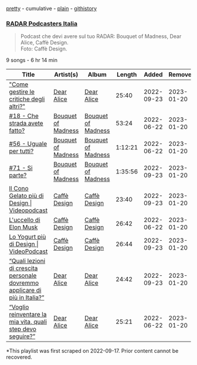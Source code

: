 [pretty](/playlists/pretty/37i9dQZF1DWT93ZDwDlVYL.md) - cumulative - [plain](/playlists/plain/37i9dQZF1DWT93ZDwDlVYL) - [githistory](https://github.githistory.xyz/mackorone/spotify-playlist-archive/blob/main/playlists/plain/37i9dQZF1DWT93ZDwDlVYL)

### [RADAR Podcasters Italia](https://open.spotify.com/playlist/37i9dQZF1DWT93ZDwDlVYL)

> Podcast che devi avere sul tuo RADAR: Bouquet of Madness, Dear Alice, Caffè Design.<br/>Foto: Caffè Design.

9 songs - 6 hr 14 min

| Title | Artist(s) | Album | Length | Added | Removed |
|---|---|---|---|---|---|
| ["Come gestire le critiche degli altri?"](https://open.spotify.com/episode/2v6nnLIVdK1aFDFMOOn2ss) | [Dear Alice](https://open.spotify.com/show/7AhaWYhyf6nZHbaF3rFGU9) | [Dear Alice](https://open.spotify.com/show/7AhaWYhyf6nZHbaF3rFGU9) | 25:40 | 2022-09-23 | 2023-01-20 |
| [\#18 \- Che strada avete fatto?](https://open.spotify.com/episode/3gnGG54hjDG4Mmx0ZYCUkv) | [Bouquet of Madness](https://open.spotify.com/show/0CigI1FKNvx1i5Dg3wWGD0) | [Bouquet of Madness](https://open.spotify.com/show/0CigI1FKNvx1i5Dg3wWGD0) | 53:24 | 2022-06-22 | 2023-01-20 |
| [\#56 \- Uguale per tutti?](https://open.spotify.com/episode/12vtO9aRRTRUGQTcqoTDxj) | [Bouquet of Madness](https://open.spotify.com/show/0CigI1FKNvx1i5Dg3wWGD0) | [Bouquet of Madness](https://open.spotify.com/show/0CigI1FKNvx1i5Dg3wWGD0) | 1:12:21 | 2022-06-22 | 2023-01-20 |
| [\#71 \- Si parte?](https://open.spotify.com/episode/1nrayCiaAppMXK2R1bztBI) | [Bouquet of Madness](https://open.spotify.com/show/0CigI1FKNvx1i5Dg3wWGD0) | [Bouquet of Madness](https://open.spotify.com/show/0CigI1FKNvx1i5Dg3wWGD0) | 1:35:56 | 2022-09-23 | 2023-01-20 |
| [Il Cono Gelato più di Design \| Videopodcast](https://open.spotify.com/episode/5OOxQZ9ZGOusUqdwVu0gdl) | [Caffè Design](https://open.spotify.com/show/2xBIU3k8M9QxEMKXMOfIY2) | [Caffè Design](https://open.spotify.com/show/2xBIU3k8M9QxEMKXMOfIY2) | 23:40 | 2022-09-23 | 2023-01-20 |
| [L'uccello di Elon Musk](https://open.spotify.com/episode/368l6obk1twvbqAxRnfxGO) | [Caffè Design](https://open.spotify.com/show/2xBIU3k8M9QxEMKXMOfIY2) | [Caffè Design](https://open.spotify.com/show/2xBIU3k8M9QxEMKXMOfIY2) | 26:42 | 2022-06-22 | 2023-01-20 |
| [Lo Yogurt più di Design \| VideoPodcast](https://open.spotify.com/episode/4qfrQUhqBuF3RexmNlbBU0) | [Caffè Design](https://open.spotify.com/show/2xBIU3k8M9QxEMKXMOfIY2) | [Caffè Design](https://open.spotify.com/show/2xBIU3k8M9QxEMKXMOfIY2) | 26:44 | 2022-09-23 | 2023-01-20 |
| [“Quali lezioni di crescita personale dovremmo applicare di più in Italia?”](https://open.spotify.com/episode/0u57HfxxV6YsTQvwc6YGmc) | [Dear Alice](https://open.spotify.com/show/7AhaWYhyf6nZHbaF3rFGU9) | [Dear Alice](https://open.spotify.com/show/7AhaWYhyf6nZHbaF3rFGU9) | 24:42 | 2022-09-23 | 2023-01-20 |
| [“Voglio reinventare la mia vita, quali step devo seguire?”](https://open.spotify.com/episode/6lE37UXmm4Ti4CSPccP3Bt) | [Dear Alice](https://open.spotify.com/show/7AhaWYhyf6nZHbaF3rFGU9) | [Dear Alice](https://open.spotify.com/show/7AhaWYhyf6nZHbaF3rFGU9) | 25:21 | 2022-06-22 | 2023-01-20 |

\*This playlist was first scraped on 2022-09-17. Prior content cannot be recovered.
